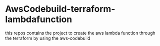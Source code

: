 # AwsCodebuild-terraform-lambdafunction
this repos contains the project to create the aws lambda function through the terraform by using the aws-codebuild
